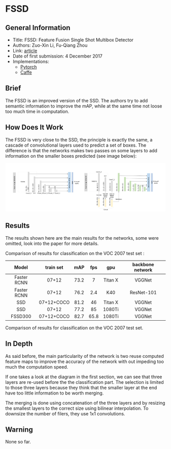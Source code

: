 # FSSD

## General Information

- Title: FSSD: Feature Fusion Single Shot Multibox Detector
- Authors: Zuo-Xin Li, Fu-Qiang Zhou
- Link: [article](https://arxiv.org/pdf/1712.00960.pdf)
- Date of first submission: 4 December 2017
- Implementations:
    - [Pytorch](https://github.com/lzx1413/PytorchSSD)
    - [Caffe](https://github.com/lzx1413/CAFFE_SSD/tree/fssd)

## Brief

The FSSD is an improved version of the SSD. The authors try to add semantic information to improve the mAP, while at the same time not loose too much time in computation. 

## How Does It Work

The FSSD is very close to the SSD, the principle is exactly the same, a cascade of convolutional layers used to predict a set of boxes. The  difference is that the networks makes two passes on some layers to add information on the smaller boxes predicted (see image below):

![SSD/FSSD comparison](https://raw.githubusercontent.com/D3lt4lph4/papers/master/docs/images/imagedetection/fssd/fssd.png "SSD/FSSD comparison")

## Results

The results shown here are the main results for the networks, some were omitted, look into the paper for more details.

Comparison of results for classification on the VOC 2007 test set :

| Model | train set | mAP | fps | gpu | backbone network |
|:-----:|:---------:|:---:|:---:|:---:|:----------------:|
| Faster RCNN | 07+12 | 73.2 | 7 | Titan X | VGGNet |
| Faster RCNN | 07+12 | 76.2 | 2.4 | K40 | ResNet-101 |
| SSD | 07+12+COCO | 81.2 | 46 | Titan X | VGGNet |
| SSD | 07+12 | 77.2 | 85 | 1080Ti | VGGNet |
| FSSD300 | 07+12+COCO | 82.7 | 65.8 | 1080Ti | VGGNet |

Comparison of results for classification on the VOC 2007 test set.

## In Depth

As said before, the main particularity of the network is two reuse computed feature maps to improve the accuracy of the network with out impeding too much the computation speed.

If one takes a look at the diagram in the first section, we can see that three layers are re-used before the the classification part. The selection is limited to those three layers because they think that the smaller layer at the end have too little information to be worth merging.

The merging is done using concatenation of the three layers and by resizing the smallest layers to the correct size using bilinear interpolation. To downsize the number of filers, they use 1x1 convolutions.


## Warning

None so far.

